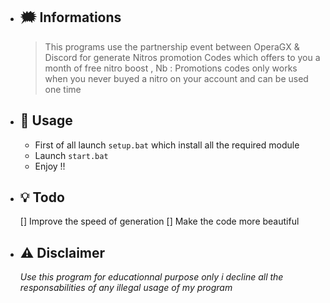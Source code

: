 * ## 🗯️ Informations
    > This programs use the partnership event between OperaGX & Discord for generate Nitros promotion Codes which offers to you a month of free nitro boost ,
    > Nb : Promotions codes only works when you never buyed a nitro on your account and can be used one time

* ## 🌠 Usage
    + First of all launch `setup.bat` which install all the required module
    + Launch `start.bat`
    + Enjoy !!

* ## 💡 Todo
    [] Improve the speed of generation
    [] Make the code more beautiful

* ## ⚠️ Disclaimer
    *Use this program for educationnal purpose only*
    *i decline all the responsabilities of any illegal usage of my program*